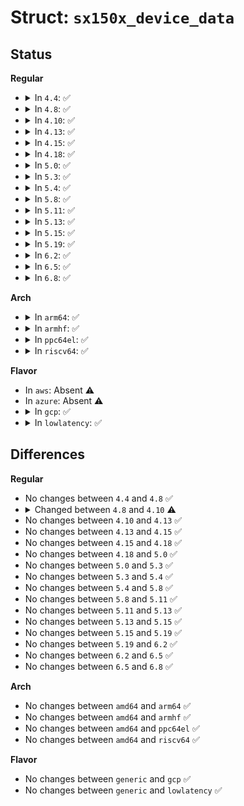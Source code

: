 # Struct: <code>sx150x_device_data</code>

## Status
<b>Regular</b>
<ul>
<li>
<details>
<summary>In <code>4.4</code>: ✅</summary>

```c
struct sx150x_device_data {
    u8 model;
    u8 reg_pullup;
    u8 reg_pulldn;
    u8 reg_dir;
    u8 reg_data;
    u8 reg_irq_mask;
    u8 reg_irq_src;
    u8 reg_sense;
    u8 ngpios;
    union (anon) pri;
};
```
</details>
</li>
<li>
<details>
<summary>In <code>4.8</code>: ✅</summary>

```c
struct sx150x_device_data {
    u8 model;
    u8 reg_pullup;
    u8 reg_pulldn;
    u8 reg_dir;
    u8 reg_data;
    u8 reg_irq_mask;
    u8 reg_irq_src;
    u8 reg_sense;
    u8 ngpios;
    union (anon) pri;
};
```
</details>
</li>
<li>
<details>
<summary>In <code>4.10</code>: ✅</summary>

```c
struct sx150x_device_data {
    u8 model;
    u8 reg_pullup;
    u8 reg_pulldn;
    u8 reg_dir;
    u8 reg_data;
    u8 reg_irq_mask;
    u8 reg_irq_src;
    u8 reg_sense;
    u8 ngpios;
    union (anon) pri;
    const struct pinctrl_pin_desc *pins;
    unsigned int npins;
};
```
</details>
</li>
<li>
<details>
<summary>In <code>4.13</code>: ✅</summary>

```c
struct sx150x_device_data {
    u8 model;
    u8 reg_pullup;
    u8 reg_pulldn;
    u8 reg_dir;
    u8 reg_data;
    u8 reg_irq_mask;
    u8 reg_irq_src;
    u8 reg_sense;
    u8 ngpios;
    union (anon) pri;
    const struct pinctrl_pin_desc *pins;
    unsigned int npins;
};
```
</details>
</li>
<li>
<details>
<summary>In <code>4.15</code>: ✅</summary>

```c
struct sx150x_device_data {
    u8 model;
    u8 reg_pullup;
    u8 reg_pulldn;
    u8 reg_dir;
    u8 reg_data;
    u8 reg_irq_mask;
    u8 reg_irq_src;
    u8 reg_sense;
    u8 ngpios;
    union (anon) pri;
    const struct pinctrl_pin_desc *pins;
    unsigned int npins;
};
```
</details>
</li>
<li>
<details>
<summary>In <code>4.18</code>: ✅</summary>

```c
struct sx150x_device_data {
    u8 model;
    u8 reg_pullup;
    u8 reg_pulldn;
    u8 reg_dir;
    u8 reg_data;
    u8 reg_irq_mask;
    u8 reg_irq_src;
    u8 reg_sense;
    u8 ngpios;
    union (anon) pri;
    const struct pinctrl_pin_desc *pins;
    unsigned int npins;
};
```
</details>
</li>
<li>
<details>
<summary>In <code>5.0</code>: ✅</summary>

```c
struct sx150x_device_data {
    u8 model;
    u8 reg_pullup;
    u8 reg_pulldn;
    u8 reg_dir;
    u8 reg_data;
    u8 reg_irq_mask;
    u8 reg_irq_src;
    u8 reg_sense;
    u8 ngpios;
    union (anon) pri;
    const struct pinctrl_pin_desc *pins;
    unsigned int npins;
};
```
</details>
</li>
<li>
<details>
<summary>In <code>5.3</code>: ✅</summary>

```c
struct sx150x_device_data {
    u8 model;
    u8 reg_pullup;
    u8 reg_pulldn;
    u8 reg_dir;
    u8 reg_data;
    u8 reg_irq_mask;
    u8 reg_irq_src;
    u8 reg_sense;
    u8 ngpios;
    union (anon) pri;
    const struct pinctrl_pin_desc *pins;
    unsigned int npins;
};
```
</details>
</li>
<li>
<details>
<summary>In <code>5.4</code>: ✅</summary>

```c
struct sx150x_device_data {
    u8 model;
    u8 reg_pullup;
    u8 reg_pulldn;
    u8 reg_dir;
    u8 reg_data;
    u8 reg_irq_mask;
    u8 reg_irq_src;
    u8 reg_sense;
    u8 ngpios;
    union (anon) pri;
    const struct pinctrl_pin_desc *pins;
    unsigned int npins;
};
```
</details>
</li>
<li>
<details>
<summary>In <code>5.8</code>: ✅</summary>

```c
struct sx150x_device_data {
    u8 model;
    u8 reg_pullup;
    u8 reg_pulldn;
    u8 reg_dir;
    u8 reg_data;
    u8 reg_irq_mask;
    u8 reg_irq_src;
    u8 reg_sense;
    u8 ngpios;
    union (anon) pri;
    const struct pinctrl_pin_desc *pins;
    unsigned int npins;
};
```
</details>
</li>
<li>
<details>
<summary>In <code>5.11</code>: ✅</summary>

```c
struct sx150x_device_data {
    u8 model;
    u8 reg_pullup;
    u8 reg_pulldn;
    u8 reg_dir;
    u8 reg_data;
    u8 reg_irq_mask;
    u8 reg_irq_src;
    u8 reg_sense;
    u8 ngpios;
    union (anon) pri;
    const struct pinctrl_pin_desc *pins;
    unsigned int npins;
};
```
</details>
</li>
<li>
<details>
<summary>In <code>5.13</code>: ✅</summary>

```c
struct sx150x_device_data {
    u8 model;
    u8 reg_pullup;
    u8 reg_pulldn;
    u8 reg_dir;
    u8 reg_data;
    u8 reg_irq_mask;
    u8 reg_irq_src;
    u8 reg_sense;
    u8 ngpios;
    union (anon) pri;
    const struct pinctrl_pin_desc *pins;
    unsigned int npins;
};
```
</details>
</li>
<li>
<details>
<summary>In <code>5.15</code>: ✅</summary>

```c
struct sx150x_device_data {
    u8 model;
    u8 reg_pullup;
    u8 reg_pulldn;
    u8 reg_dir;
    u8 reg_data;
    u8 reg_irq_mask;
    u8 reg_irq_src;
    u8 reg_sense;
    u8 ngpios;
    union (anon) pri;
    const struct pinctrl_pin_desc *pins;
    unsigned int npins;
};
```
</details>
</li>
<li>
<details>
<summary>In <code>5.19</code>: ✅</summary>

```c
struct sx150x_device_data {
    u8 model;
    u8 reg_pullup;
    u8 reg_pulldn;
    u8 reg_dir;
    u8 reg_data;
    u8 reg_irq_mask;
    u8 reg_irq_src;
    u8 reg_sense;
    u8 ngpios;
    union (anon) pri;
    const struct pinctrl_pin_desc *pins;
    unsigned int npins;
};
```
</details>
</li>
<li>
<details>
<summary>In <code>6.2</code>: ✅</summary>

```c
struct sx150x_device_data {
    u8 model;
    u8 reg_pullup;
    u8 reg_pulldn;
    u8 reg_dir;
    u8 reg_data;
    u8 reg_irq_mask;
    u8 reg_irq_src;
    u8 reg_sense;
    u8 ngpios;
    union (anon) pri;
    const struct pinctrl_pin_desc *pins;
    unsigned int npins;
};
```
</details>
</li>
<li>
<details>
<summary>In <code>6.5</code>: ✅</summary>

```c
struct sx150x_device_data {
    u8 model;
    u8 reg_pullup;
    u8 reg_pulldn;
    u8 reg_dir;
    u8 reg_data;
    u8 reg_irq_mask;
    u8 reg_irq_src;
    u8 reg_sense;
    u8 ngpios;
    union (anon) pri;
    const struct pinctrl_pin_desc *pins;
    unsigned int npins;
};
```
</details>
</li>
<li>
<details>
<summary>In <code>6.8</code>: ✅</summary>

```c
struct sx150x_device_data {
    u8 model;
    u8 reg_pullup;
    u8 reg_pulldn;
    u8 reg_dir;
    u8 reg_data;
    u8 reg_irq_mask;
    u8 reg_irq_src;
    u8 reg_sense;
    u8 ngpios;
    union (anon) pri;
    const struct pinctrl_pin_desc *pins;
    unsigned int npins;
};
```
</details>
</li>
</ul>
<b>Arch</b>
<ul>
<li>
<details>
<summary>In <code>arm64</code>: ✅</summary>

```c
struct sx150x_device_data {
    u8 model;
    u8 reg_pullup;
    u8 reg_pulldn;
    u8 reg_dir;
    u8 reg_data;
    u8 reg_irq_mask;
    u8 reg_irq_src;
    u8 reg_sense;
    u8 ngpios;
    union (anon) pri;
    const struct pinctrl_pin_desc *pins;
    unsigned int npins;
};
```
</details>
</li>
<li>
<details>
<summary>In <code>armhf</code>: ✅</summary>

```c
struct sx150x_device_data {
    u8 model;
    u8 reg_pullup;
    u8 reg_pulldn;
    u8 reg_dir;
    u8 reg_data;
    u8 reg_irq_mask;
    u8 reg_irq_src;
    u8 reg_sense;
    u8 ngpios;
    union (anon) pri;
    const struct pinctrl_pin_desc *pins;
    unsigned int npins;
};
```
</details>
</li>
<li>
<details>
<summary>In <code>ppc64el</code>: ✅</summary>

```c
struct sx150x_device_data {
    u8 model;
    u8 reg_pullup;
    u8 reg_pulldn;
    u8 reg_dir;
    u8 reg_data;
    u8 reg_irq_mask;
    u8 reg_irq_src;
    u8 reg_sense;
    u8 ngpios;
    union (anon) pri;
    const struct pinctrl_pin_desc *pins;
    unsigned int npins;
};
```
</details>
</li>
<li>
<details>
<summary>In <code>riscv64</code>: ✅</summary>

```c
struct sx150x_device_data {
    u8 model;
    u8 reg_pullup;
    u8 reg_pulldn;
    u8 reg_dir;
    u8 reg_data;
    u8 reg_irq_mask;
    u8 reg_irq_src;
    u8 reg_sense;
    u8 ngpios;
    union (anon) pri;
    const struct pinctrl_pin_desc *pins;
    unsigned int npins;
};
```
</details>
</li>
</ul>
<b>Flavor</b>
<ul>
<li>
In <code>aws</code>: Absent ⚠️
</li>
<li>
In <code>azure</code>: Absent ⚠️
</li>
<li>
<details>
<summary>In <code>gcp</code>: ✅</summary>

```c
struct sx150x_device_data {
    u8 model;
    u8 reg_pullup;
    u8 reg_pulldn;
    u8 reg_dir;
    u8 reg_data;
    u8 reg_irq_mask;
    u8 reg_irq_src;
    u8 reg_sense;
    u8 ngpios;
    union (anon) pri;
    const struct pinctrl_pin_desc *pins;
    unsigned int npins;
};
```
</details>
</li>
<li>
<details>
<summary>In <code>lowlatency</code>: ✅</summary>

```c
struct sx150x_device_data {
    u8 model;
    u8 reg_pullup;
    u8 reg_pulldn;
    u8 reg_dir;
    u8 reg_data;
    u8 reg_irq_mask;
    u8 reg_irq_src;
    u8 reg_sense;
    u8 ngpios;
    union (anon) pri;
    const struct pinctrl_pin_desc *pins;
    unsigned int npins;
};
```
</details>
</li>
</ul>

## Differences
<b>Regular</b>
<ul>
<li>
No changes between <code>4.4</code> and <code>4.8</code> ✅
</li>
<li>
<details>
<summary>Changed between <code>4.8</code> and <code>4.10</code> ⚠️</summary>
<ul>
<li>
<b>Field added. </b>
<code>const struct pinctrl_pin_desc *pins</code>
</li>
<li>
<b>Field added. </b>
<code>unsigned int npins</code>
</li>
</ul>
</details>
</li>
<li>
No changes between <code>4.10</code> and <code>4.13</code> ✅
</li>
<li>
No changes between <code>4.13</code> and <code>4.15</code> ✅
</li>
<li>
No changes between <code>4.15</code> and <code>4.18</code> ✅
</li>
<li>
No changes between <code>4.18</code> and <code>5.0</code> ✅
</li>
<li>
No changes between <code>5.0</code> and <code>5.3</code> ✅
</li>
<li>
No changes between <code>5.3</code> and <code>5.4</code> ✅
</li>
<li>
No changes between <code>5.4</code> and <code>5.8</code> ✅
</li>
<li>
No changes between <code>5.8</code> and <code>5.11</code> ✅
</li>
<li>
No changes between <code>5.11</code> and <code>5.13</code> ✅
</li>
<li>
No changes between <code>5.13</code> and <code>5.15</code> ✅
</li>
<li>
No changes between <code>5.15</code> and <code>5.19</code> ✅
</li>
<li>
No changes between <code>5.19</code> and <code>6.2</code> ✅
</li>
<li>
No changes between <code>6.2</code> and <code>6.5</code> ✅
</li>
<li>
No changes between <code>6.5</code> and <code>6.8</code> ✅
</li>
</ul>
<b>Arch</b>
<ul>
<li>
No changes between <code>amd64</code> and <code>arm64</code> ✅
</li>
<li>
No changes between <code>amd64</code> and <code>armhf</code> ✅
</li>
<li>
No changes between <code>amd64</code> and <code>ppc64el</code> ✅
</li>
<li>
No changes between <code>amd64</code> and <code>riscv64</code> ✅
</li>
</ul>
<b>Flavor</b>
<ul>
<li>
No changes between <code>generic</code> and <code>gcp</code> ✅
</li>
<li>
No changes between <code>generic</code> and <code>lowlatency</code> ✅
</li>
</ul>

